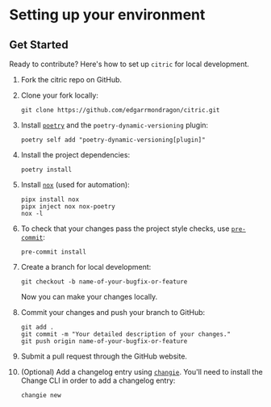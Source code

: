 # Setting up your environment


## Get Started

Ready to contribute? Here's how to set up `citric` for local development.

1. Fork the citric repo on GitHub.

1. Clone your fork locally:

   ```shell
   git clone https://github.com/edgarrmondragon/citric.git
   ```

1. Install [`poetry`][poetry] and the `poetry-dynamic-versioning` plugin:

   ```shell
   poetry self add "poetry-dynamic-versioning[plugin]"
   ```

1. Install the project dependencies:

   ```shell
   poetry install
   ```

1. Install [`nox`][nox] (used for automation):

    ```shell
    pipx install nox
    pipx inject nox nox-poetry
    nox -l
    ```

1. To check that your changes pass the project style checks, use [`pre-commit`][pre-commit]:

   ```shell
   pre-commit install
   ```

1. Create a branch for local development:

   ```shell
   git checkout -b name-of-your-bugfix-or-feature
   ```

   Now you can make your changes locally.

1. Commit your changes and push your branch to GitHub:

   ```shell
   git add .
   git commit -m "Your detailed description of your changes."
   git push origin name-of-your-bugfix-or-feature
   ```

1. Submit a pull request through the GitHub website.

1. (Optional) Add a changelog entry using [`changie`][changie]. You'll need to install the Change CLI in order to add a changelog entry:

   ```shell
   changie new
   ```

[poetry]: https://python-poetry.org/docs/#installation
[nox]: https://nox.thea.codes/en/stable/
[pre-commit]: https://pre-commit.com/
[changie]: https://changie.dev/
